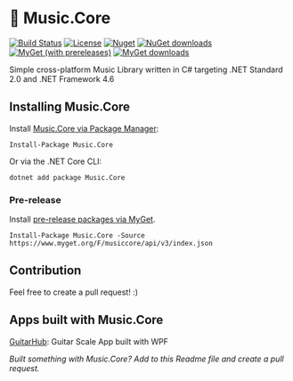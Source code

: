 # :musical_note: Music.Core

[![Build Status](https://dev.azure.com/FrediMachado/Music.Core/_apis/build/status/Music.Core-CI?branchName=master)](https://dev.azure.com/FrediMachado/Music.Core/_build/latest?definitionId=8&branchName=master)
[![License](https://img.shields.io/github/license/fredimachado/Music.Core.svg)](https://github.com/fredimachado/Music.Core/blob/master/LICENSE)
[![Nuget](https://img.shields.io/nuget/v/Music.Core.svg)](https://www.nuget.org/packages/Music.Core)
[![NuGet downloads](https://img.shields.io/nuget/dt/Music.Core.svg?label=nuget%20downloads)](https://www.nuget.org/packages/Music.Core)
[![MyGet (with prereleases)](https://img.shields.io/myget/musiccore/vpre/music.core.svg?label=myget)](https://www.myget.org/feed/musiccore/package/nuget/Music.Core)
[![MyGet downloads](https://img.shields.io/myget/musiccore/dt/Music.Core.svg?label=myget%20downloads)](https://www.myget.org/feed/musiccore/package/nuget/Music.Core)

Simple cross-platform Music Library written in C# targeting .NET Standard 2.0 and .NET Framework 4.6

## Installing Music.Core

Install [Music.Core via Package Manager](https://www.nuget.org/packages/Music.Core):

    Install-Package Music.Core

Or via the .NET Core CLI:

    dotnet add package Music.Core

### Pre-release

Install [pre-release packages via MyGet](https://www.myget.org/feed/musiccore/package/nuget/Music.Core).

    Install-Package Music.Core -Source https://www.myget.org/F/musiccore/api/v3/index.json

## Contribution

Feel free to create a pull request! :)

## Apps built with Music.Core

[GuitarHub](https://github.com/fredimachado/GuitarHub): Guitar Scale App built with WPF

_Built something with Music.Core? Add to this Readme file and create a pull request._

